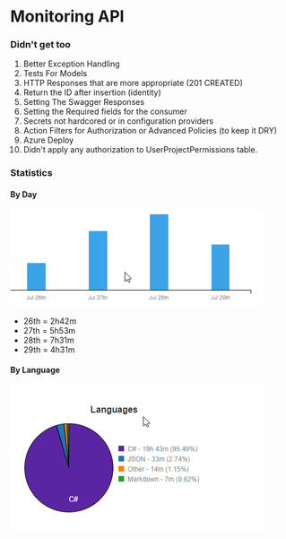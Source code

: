 # Monitoring API

### Didn't get too
1. Better Exception Handling
2. Tests For Models
3. HTTP Responses that are more appropriate (201 CREATED)
4. Return the ID after insertion (identity)
5. Setting The Swagger Responses
6. Setting the Required fields for the consumer
7. Secrets not hardcored or in configuration providers
8. Action Filters for Authorization or Advanced Policies (to keep it DRY)
9. Azure Deploy
10. Didn't apply any authorization to UserProjectPermissions table.

### Statistics

#### By Day
![By Day](https://github.com/daneb/monitoringApi/blob/master/FileStatsByDay.png)

- 26th = 2h42m
- 27th = 5h53m
- 28th = 7h31m
- 29th = 4h31m

#### By Language
![By Language](https://github.com/daneb/monitoringApi/blob/master/StatsByLang.png)